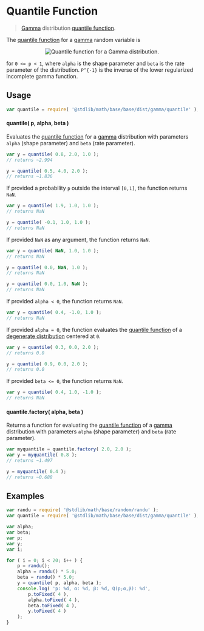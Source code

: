 Quantile Function
===
> [Gamma][gamma] distribution [quantile function][quantile-function].

<!-- <intro> -->

The [quantile function][quantile-function] for a [gamma][gamma] random variable is

<!-- <equation class="equation" label="eq:quantile_function" align="center" raw="Q(p;\alpha,\beta) = \frac{1}{\beta} P^{-1}\left( p, \alpha \right )" data-equation="eq:quantile_function" alt="Quantile function for a Gamma distribution."> -->

<div class="equation" align="center" data-raw-text="
Q(p;\alpha,\beta) = \frac{1}{\beta} P^{-1}\left( p, \alpha \right )" data-equation="eq:quantile_function">
    <img src="" alt="Quantile function for a Gamma distribution.">
    <br>
</div>

<!-- </equation> -->

for `0 <= p < 1`, where `alpha` is the shape parameter and `beta` is the rate parameter of the distribution. `P^{-1}` is the inverse of the lower regularized incomplete gamma function.

<!-- </intro> -->

<!-- <usage> -->

## Usage
``` javascript
var quantile = require( '@stdlib/math/base/base/dist/gamma/quantile' );
```

#### quantile( p, alpha, beta )

Evaluates the [quantile function][quantile-function] for a [gamma][gamma] distribution with parameters `alpha` (shape parameter) and `beta` (rate parameter).

``` javascript
var y = quantile( 0.8, 2.0, 1.0 );
// returns ~2.994

y = quantile( 0.5, 4.0, 2.0 );
// returns ~1.836
```

If provided a probability `p` outside the interval `[0,1]`, the function returns `NaN`.

``` javascript
var y = quantile( 1.9, 1.0, 1.0 );
// returns NaN

y = quantile( -0.1, 1.0, 1.0 );
// returns NaN
```

If provided `NaN` as any argument, the function returns `NaN`.

``` javascript
var y = quantile( NaN, 1.0, 1.0 );
// returns NaN

y = quantile( 0.0, NaN, 1.0 );
// returns NaN

y = quantile( 0.0, 1.0, NaN );
// returns NaN
```

If provided `alpha < 0`, the function returns `NaN`.

``` javascript
var y = quantile( 0.4, -1.0, 1.0 );
// returns NaN
```

If provided `alpha = 0`, the function evaluates the [quantile function][quantile-function] of a [degenerate distribution][degenerate-distribution] centered at `0`.

``` javascript
var y = quantile( 0.3, 0.0, 2.0 );
// returns 0.0

y = quantile( 0.9, 0.0, 2.0 );
// returns 0.0
```

If provided `beta <= 0`, the function returns `NaN`.

``` javascript
var y = quantile( 0.4, 1.0, -1.0 );
// returns NaN
```

#### quantile.factory( alpha, beta )

Returns a function for evaluating the [quantile function][quantile-function] of a [gamma][gamma] distribution with parameters `alpha` (shape parameter) and `beta` (rate parameter).

``` javascript
var myquantile = quantile.factory( 2.0, 2.0 );
var y = myquantile( 0.8 );
// returns ~1.497

y = myquantile( 0.4 );
// returns ~0.688
```

<!-- </usage> -->

<!-- <examples> -->

## Examples

``` javascript
var randu = require( '@stdlib/math/base/random/randu' );
var quantile = require( '@stdlib/math/base/base/dist/gamma/quantile' );

var alpha;
var beta;
var p;
var y;
var i;

for ( i = 0; i < 20; i++ ) {
    p = randu();
    alpha = randu() * 5.0;
    beta = randu() * 5.0;
    y = quantile( p, alpha, beta );
    console.log( 'p: %d, α: %d, β: %d, Q(p;α,β): %d',
        p.toFixed( 4 ),
        alpha.toFixed( 4 ),
        beta.toFixed( 4 ),
        y.toFixed( 4 )
    );
}
```

<!-- </examples> -->


<!-- <links> -->

[degenerate-distribution]: https://en.wikipedia.org/wiki/Degenerate_distribution
[gamma]: https://en.wikipedia.org/wiki/Gamma_distribution
[quantile-function]: https://en.wikipedia.org/wiki/Quantile_function

<!-- </links> -->
